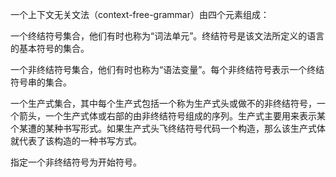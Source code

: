 一个上下文无关文法（context-free-grammar）由四个元素组成：

一个终结符号集合，他们有时也称为“词法单元”。终结符号是该文法所定义的语言的基本符号的集合。

一个非终结符号集合，他们有时也称为“语法变量”。每个非终结符号表示一个终结符号串的集合。

一个生产式集合，其中每个生产式包括一个称为生产式头或做不的非终结符号，一个箭头，一个生产式体或右部的由非终结符号组成的序列。生产式主要用来表示某个某遭的某种书写形式。如果生产式头飞终结符号代码一个构造，那么该生产式体就代表了该构造的一种书写方式。

指定一个非终结符号为开始符号。

